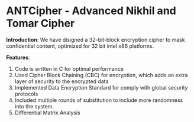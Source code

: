 # ANTCipher - Advanced Nikhil and Tomar Cipher

**Introduction**:
We have disigned a 32-bit-block encryption cipher to mask confidential content, optimized for 32 bit intel x86 platforms.

**Features**:
1. Code is written in C for optimal performance
2. Used Cipher Block Chaining (CBC) for encryption, which adds an extra layer of security to the encrypted data
3. Implemented Data Encryption Standard for comply with global security protocols
4. Included multiple rounds of substitution to include more randomness into the system.
5. Differential Matrix Analysis


